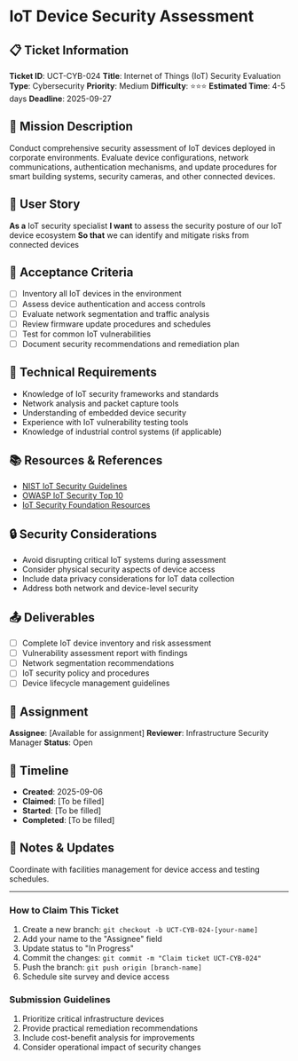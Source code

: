 # IoT Device Security Assessment

## 📋 Ticket Information

**Ticket ID**: UCT-CYB-024
**Title**: Internet of Things (IoT) Security Evaluation
**Type**: Cybersecurity
**Priority**: Medium
**Difficulty**: ⭐⭐⭐
**Estimated Time**: 4-5 days
**Deadline**: 2025-09-27

## 🎯 Mission Description

Conduct comprehensive security assessment of IoT devices deployed in corporate environments. Evaluate device configurations, network communications, authentication mechanisms, and update procedures for smart building systems, security cameras, and other connected devices.

## 👤 User Story

**As a** IoT security specialist
**I want** to assess the security posture of our IoT device ecosystem
**So that** we can identify and mitigate risks from connected devices

## 📝 Acceptance Criteria

- [ ] Inventory all IoT devices in the environment
- [ ] Assess device authentication and access controls
- [ ] Evaluate network segmentation and traffic analysis
- [ ] Review firmware update procedures and schedules
- [ ] Test for common IoT vulnerabilities
- [ ] Document security recommendations and remediation plan

## 🔧 Technical Requirements

- Knowledge of IoT security frameworks and standards
- Network analysis and packet capture tools
- Understanding of embedded device security
- Experience with IoT vulnerability testing tools
- Knowledge of industrial control systems (if applicable)

## 📚 Resources & References

- [NIST IoT Security Guidelines](https://csrc.nist.gov/Projects/Internet-of-Things-IoT)
- [OWASP IoT Security Top 10](https://owasp.org/www-project-iot-top-10/)
- [IoT Security Foundation Resources](https://www.iotsecurityfoundation.org/)

## 🔒 Security Considerations

- Avoid disrupting critical IoT systems during assessment
- Consider physical security aspects of device access
- Include data privacy considerations for IoT data collection
- Address both network and device-level security

## 📤 Deliverables

- [ ] Complete IoT device inventory and risk assessment
- [ ] Vulnerability assessment report with findings
- [ ] Network segmentation recommendations
- [ ] IoT security policy and procedures
- [ ] Device lifecycle management guidelines

## 👥 Assignment

**Assignee**: [Available for assignment]
**Reviewer**: Infrastructure Security Manager
**Status**: Open

## 📅 Timeline

- **Created**: 2025-09-06
- **Claimed**: [To be filled]
- **Started**: [To be filled]
- **Completed**: [To be filled]

## 💬 Notes & Updates

Coordinate with facilities management for device access and testing schedules.

---

### How to Claim This Ticket

1. Create a new branch: `git checkout -b UCT-CYB-024-[your-name]`
2. Add your name to the "Assignee" field
3. Update status to "In Progress"
4. Commit the changes: `git commit -m "Claim ticket UCT-CYB-024"`
5. Push the branch: `git push origin [branch-name]`
6. Schedule site survey and device access

### Submission Guidelines

1. Prioritize critical infrastructure devices
2. Provide practical remediation recommendations
3. Include cost-benefit analysis for improvements
4. Consider operational impact of security changes
